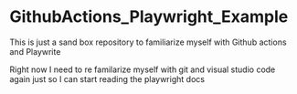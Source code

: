 # GithubActions_Playwright_Example
This is just a sand box repository to familiarize myself with Github actions and Playwrite 

Right now I need to re familarize myself with git and visual studio code again just so I can start reading the playwright docs
